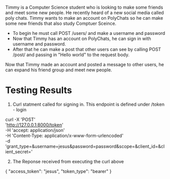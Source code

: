
Timmy is a Computer Science student who is looking to make some friends and meet some new people. He recently heard of a new social media called poly chats. Timmy wants to make an account on PolyChats so he can make some new friends that also study Comptuer Sceince.
- To begin he must call POST /users/ and make a username and password
- Now that Timmy has an account on PolyChats, he can sign in with username and password.
- After that he can make a post that other users can see by calling POST /post/ and passing in "Hello world" to the request body.

Now that Timmy made an account and posted a message to other users, he can expand his friend group and meet new people.

# Testing Results

1. Curl statment called for signing in. This endpoint is defined under /token - login

curl -X 'POST' \
  'http://127.0.0.1:8000/token' \
  -H 'accept: application/json' \
  -H 'Content-Type: application/x-www-form-urlencoded' \
  -d 'grant_type=&username=jesus&password=password&scope=&client_id=&client_secret='

2. The Reponse received from executing the curl above 

{
  "access_token": "jesus",
  "token_type": "bearer"
}
